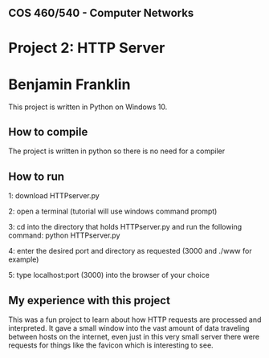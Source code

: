## COS 460/540 - Computer Networks
# Project 2: HTTP Server

# Benjamin Franklin

This project is written in Python on Windows 10.

## How to compile

The project is written in python so there is no need for a compiler

## How to run

1: download HTTPserver.py

2: open a terminal (tutorial will use windows command prompt)

3: cd into the directory that holds HTTPserver.py and run the following command: python HTTPserver.py

4: enter the desired port and directory as requested (3000 and ./www for example)

5: type localhost:port (3000) into the browser of your choice

## My experience with this project

This was a fun project to learn about how HTTP requests are processed and interpreted. It gave a small window into the vast amount of data traveling between hosts on the internet, even just in this very small server there were requests for things like the favicon which is interesting to see.
